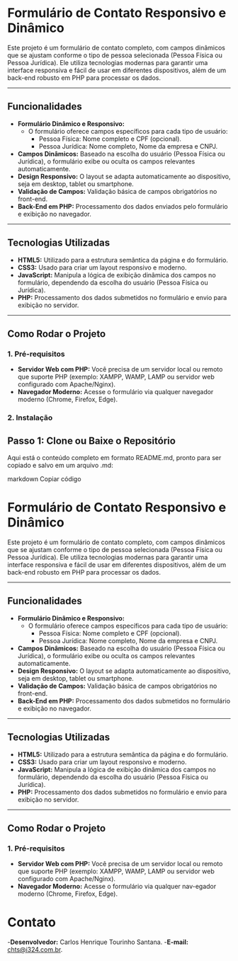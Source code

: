# Formulário de Contato Responsivo e Dinâmico

Este projeto é um formulário de contato completo, com campos dinâmicos que se ajustam conforme o tipo de pessoa selecionada (Pessoa Física ou Pessoa Jurídica). Ele utiliza tecnologias modernas para garantir uma interface responsiva e fácil de usar em diferentes dispositivos, além de um back-end robusto em PHP para processar os dados.

---

## Funcionalidades

- **Formulário Dinâmico e Responsivo:**
  - O formulário oferece campos específicos para cada tipo de usuário:
    - Pessoa Física: Nome completo e CPF (opcional).
    - Pessoa Jurídica: Nome completo, Nome da empresa e CNPJ.
- **Campos Dinâmicos:** Baseado na escolha do usuário (Pessoa Física ou Jurídica), o formulário exibe ou oculta os campos relevantes automaticamente.
- **Design Responsivo:** O layout se adapta automaticamente ao dispositivo, seja em desktop, tablet ou smartphone.
- **Validação de Campos:** Validação básica de campos obrigatórios no front-end.
- **Back-End em PHP:** Processamento dos dados enviados pelo formulário e exibição no navegador.

---

## Tecnologias Utilizadas

- **HTML5:** Utilizado para a estrutura semântica da página e do formulário.
- **CSS3:** Usado para criar um layout responsivo e moderno.
- **JavaScript:** Manipula a lógica de exibição dinâmica dos campos no formulário, dependendo da escolha do usuário (Pessoa Física ou Jurídica).
- **PHP:** Processamento dos dados submetidos no formulário e envio para exibição no servidor.

---

## Como Rodar o Projeto

### 1. Pré-requisitos
- **Servidor Web com PHP:** Você precisa de um servidor local ou remoto que suporte PHP (exemplo: XAMPP, WAMP, LAMP ou servidor web configurado com Apache/Nginx).
- **Navegador Moderno:** Acesse o formulário via qualquer navegador moderno (Chrome, Firefox, Edge).
### 2. Instalação

## Passo 1: Clone ou Baixe o Repositório


Aqui está o conteúdo completo em formato README.md, pronto para ser copiado e salvo em um arquivo .md:

markdown
Copiar código
# Formulário de Contato Responsivo e Dinâmico

Este projeto é um formulário de contato completo, com campos dinâmicos que se ajustam conforme o tipo de pessoa selecionada (Pessoa Física ou Pessoa Jurídica). Ele utiliza tecnologias modernas para garantir uma interface responsiva e fácil de usar em diferentes dispositivos, além de um back-end robusto em PHP para processar os dados.

---

## Funcionalidades

- **Formulário Dinâmico e Responsivo:**
  - O formulário oferece campos específicos para cada tipo de usuário:
    - Pessoa Física: Nome completo e CPF (opcional).
    - Pessoa Jurídica: Nome completo, Nome da empresa e CNPJ.
- **Campos Dinâmicos:** Baseado na escolha do usuário (Pessoa Física ou Jurídica), o formulário exibe ou oculta os campos relevantes automaticamente.
- **Design Responsivo:** O layout se adapta automaticamente ao dispositivo, seja em desktop, tablet ou smartphone.
- **Validação de Campos:** Validação básica de campos obrigatórios no front-end.
- **Back-End em PHP:** Processamento dos dados submetidos no formulário e exibição no navegador.

---

## Tecnologias Utilizadas

- **HTML5:** Utilizado para a estrutura semântica da página e do formulário.
- **CSS3:** Usado para criar um layout responsivo e moderno.
- **JavaScript:** Manipula a lógica de exibição dinâmica dos campos no formulário, dependendo da escolha do usuário (Pessoa Física ou Jurídica).
- **PHP:** Processamento dos dados submetidos no formulário e envio para exibição no servidor.

---

## Como Rodar o Projeto

### 1. Pré-requisitos
- **Servidor Web com PHP:** Você precisa de um servidor local ou remoto que suporte PHP (exemplo: XAMPP, WAMP, LAMP ou servidor web configurado com Apache/Nginx).
- **Navegador Moderno:** Acesse o formulário via qualquer nav-egador moderno (Chrome, Firefox, Edge).

# Contato
-**Desenvolvedor:** Carlos Henrique Tourinho Santana.
-**E-mail:** chts@i324.com.br.



